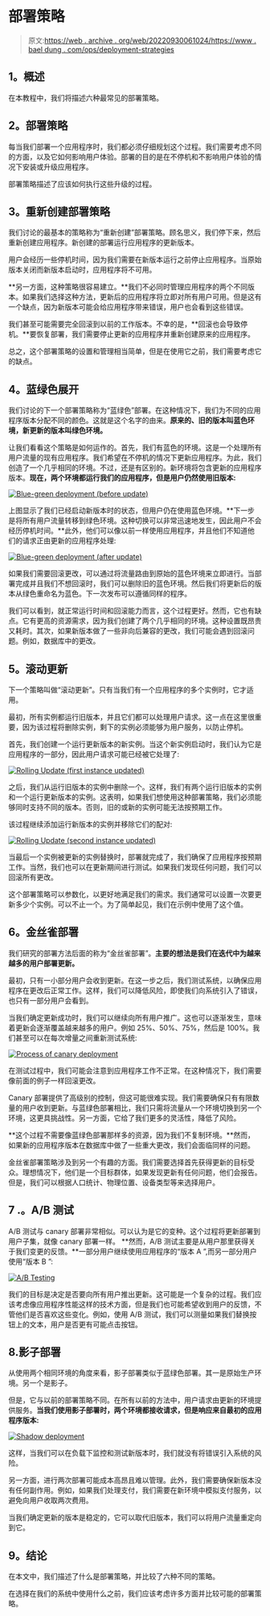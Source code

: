 # 部署策略

> 原文:[https://web . archive . org/web/20220930061024/https://www . bael dung . com/ops/deployment-strategies](https://web.archive.org/web/20220930061024/https://www.baeldung.com/ops/deployment-strategies)

## **1。概述**

在本教程中，我们将描述六种最常见的部署策略。

## **2。部署策略**

每当我们部署一个应用程序时，我们都必须仔细规划这个过程。我们需要考虑不同的方面，以及它如何影响用户体验。部署的目的是在不停机和不影响用户体验的情况下安装或升级应用程序。

部署策略描述了应该如何执行这些升级的过程。

## **3。重新创建部署策略**

我们讨论的最基本的策略称为“重新创建”部署策略。顾名思义，我们停下来，然后重新创建应用程序。新创建的部署运行应用程序的更新版本。

用户会经历一些停机时间，因为我们需要在新版本运行之前停止应用程序。当原始版本关闭而新版本启动时，应用程序将不可用。

**另一方面，这种策略很容易建立。**我们不必同时管理应用程序的两个不同版本。如果我们选择这种方法，更新后的应用程序将立即对所有用户可用。但是这有一个缺点，因为新版本可能会给应用程序带来错误，用户也会看到这些错误。

我们甚至可能需要完全回滚到以前的工作版本。不幸的是，**回滚也会导致停机。**要恢复部署，我们需要停止更新的应用程序并重新创建原来的应用程序。

总之，这个部署策略的设置和管理相当简单，但是在使用它之前，我们需要考虑它的缺点。

## **4。蓝绿色展开**

我们讨论的下一个部署策略称为“蓝绿色”部署。在这种情况下，我们为不同的应用程序版本分配不同的颜色。这就是这个名字的由来。**原来的、旧的版本叫蓝色环境，新更新的版本叫绿色环境。**

让我们看看这个策略是如何运作的。首先，我们有蓝色的环境。这是一个处理所有用户流量的现有应用程序。我们希望在不停机的情况下更新应用程序。为此，我们创造了一个几乎相同的环境。不过，还是有区别的。新环境将包含更新的应用程序版本。**现在，两个环境都运行我们的应用程序，但是用户仍然使用旧版本:**

[![Blue-green deployment (before update)](../Images/ef77707dd7c2932144dae0e1e728aa5a.png)](/web/20220811182103/https://www.baeldung.com/wp-content/uploads/2022/05/blue-green-deployment_initial.png)

上图显示了我们已经启动新版本时的状态，但用户仍在使用蓝色环境。**下一步是将所有用户流量转移到绿色环境。这种切换可以非常迅速地发生，因此用户不会经历停机时间。**此外，他们可以像以前一样使用应用程序，并且他们不知道他们的请求正由更新的应用程序处理:

[![Blue-green deployment (after update)](../Images/55d7bed9bb05fb6db26de582066ddbe4.png)](/web/20220811182103/https://www.baeldung.com/wp-content/uploads/2022/05/blue-green-deployment_traffic_to_green.png)

如果我们需要回滚更改，可以通过将流量路由到原始的蓝色环境来立即进行。当部署完成并且我们不想回滚时，我们可以删除旧的蓝色环境。然后我们将更新后的版本从绿色重命名为蓝色。下一次发布可以遵循同样的程序。

我们可以看到，就正常运行时间和回滚能力而言，这个过程更好。然而，它也有缺点。它有更高的资源需求，因为我们创建了两个几乎相同的环境。这种设置既昂贵又耗时。其次，如果新版本做了一些非向后兼容的更改，我们可能会遇到回滚问题。例如，数据库中的更改。

## **5。滚动更新**

下一个策略叫做“滚动更新”。只有当我们有一个应用程序的多个实例时，它才适用。

最初，所有实例都运行旧版本，并且它们都可以处理用户请求。这一点在这里很重要，因为该过程将删除实例，剩下的实例必须能够为用户服务，以防止停机。

首先，我们创建一个运行更新版本的新实例。当这个新实例启动时，我们认为它是应用程序的一部分，因此用户请求可能已经被它处理了:

[![Rolling Update (first instance updated)](../Images/e46b7a0720a5e62944486757549a6035.png)](/web/20220811182103/https://www.baeldung.com/wp-content/uploads/2022/05/rolling-update_first_instance_updated.png)

之后，我们从运行旧版本的实例中删除一个。这样，我们有两个运行旧版本的实例和一个运行更新版本的实例。这表明，如果我们想使用这种部署策略，我们必须能够同时支持不同的版本。否则，旧的或新的实例可能无法按预期工作。

该过程继续添加运行新版本的实例并移除它们的配对:

[![Rolling Update (second instance updated)](../Images/9f1d28bb790b69a9a8ea7650f4f38d56.png)](/web/20220811182103/https://www.baeldung.com/wp-content/uploads/2022/05/rolling-update_second_instance_updated.png)

当最后一个实例被更新的实例替换时，部署就完成了，我们确保了应用程序按预期工作。当然，我们也可以在更新期间进行测试。如果我们发现任何问题，我们可以回滚所有更改。

这个部署策略可以参数化，以更好地满足我们的需求。我们通常可以设置一次要更新多少个实例。可以不止一个。为了简单起见，我们在示例中使用了这个值。

## **6。金丝雀部署**

我们研究的部署方法后面的称为“金丝雀部署”。**主要的想法是我们在迭代中为越来越多的用户部署更新。**

最初，只有一小部分用户会收到更新。在这一步之后，我们测试系统，以确保应用程序在更改后正常工作。这样，我们可以降低风险，即使我们向系统引入了错误，也只有一部分用户会看到。

当我们确定更新成功时，我们可以继续向所有用户推广。这也可以逐渐发生，意味着更新会逐渐覆盖越来越多的用户。例如 25%、50%、75%，然后是 100%。我们甚至可以在每次增量之间重新测试系统:

[![Process of canary deployment](../Images/a6253dba50905421840d7b9adc5b4100.png)](/web/20220811182103/https://www.baeldung.com/wp-content/uploads/2022/05/canary-deployment_timeline.png)

在测试过程中，我们可能会注意到应用程序工作不正常。在这种情况下，我们需要像前面的例子一样回滚更改。

Canary 部署提供了高级别的控制，但这可能很难实现。我们需要确保只有有限数量的用户收到更新。与蓝绿色部署相比，我们只需将流量从一个环境切换到另一个环境，这更具挑战性。另一方面，它给了我们更多的灵活性，降低了风险。

**这个过程不需要像蓝绿色部署那样多的资源，因为我们不复制环境。**然而，如果新的应用程序版本在数据库中做了一些重大更改，我们会面临同样的问题。

金丝雀部署策略涉及到另一个有趣的方面。我们需要选择首先获得更新的目标受众。理想情况下，他们是一个目标群体，如果发现更新有任何问题，他们会报告。但是，我们可以根据人口统计、物理位置、设备类型等来选择用户。

## 7 .**。A/B 测试**

A/B 测试与 canary 部署非常相似。可以认为是它的变种。这个过程将更新部署到用户子集，就像 canary 部署一样。 **然而，A/B 测试主要是从用户那里获得关于我们变更的反馈。**一部分用户继续使用应用程序的“版本 A ”,而另一部分用户使用“版本 B ”:

[![A/B Testing](../Images/59b9a47a79ee8d7d25258a8cd4789557.png)](/web/20220811182103/https://www.baeldung.com/wp-content/uploads/2022/05/a-b-testing.png)

我们的目标是决定是否要向所有用户推出更新。这可能是一个复杂的过程。我们应该考虑像应用程序性能这样的技术方面，但是我们也可能希望收到用户的反馈，不管他们是否喜欢这些变化。例如，使用 A/B 测试，我们可以测量如果我们替换按钮上的文本，用户是否更有可能点击按钮。

## 8.影子部署

从使用两个相同环境的角度来看，影子部署类似于蓝绿色部署。其一是原始生产环境。另一个是影子。

但是，它与以前的部署策略不同。在所有以前的方法中，用户请求由更新的环境提供服务。**当我们使用影子部署时，两个环境都接收请求，但是响应来自最初的应用程序版本:**

[![Shadow deployment](../Images/089145d8b153cc6469c256341beac8f8.png)](/web/20220811182103/https://www.baeldung.com/wp-content/uploads/2022/05/shadow-deployment.png)

这样，当我们可以在负载下监控和测试新版本时，我们就没有将错误引入系统的风险。

另一方面，进行两次部署可能成本高昂且难以管理。此外，我们需要确保新版本没有任何副作用。例如，如果我们处理支付，我们需要在新环境中模拟支付服务，以避免向用户收取两次费用。

当我们确定更新的版本是稳定的，它可以取代旧版本，我们可以将用户流量重定向到它。

## **9。结论**

在本文中，我们描述了什么是部署策略，并比较了六种不同的策略。

在选择在我们的系统中使用什么之前，我们应该考虑许多方面并比较可能的部署策略。